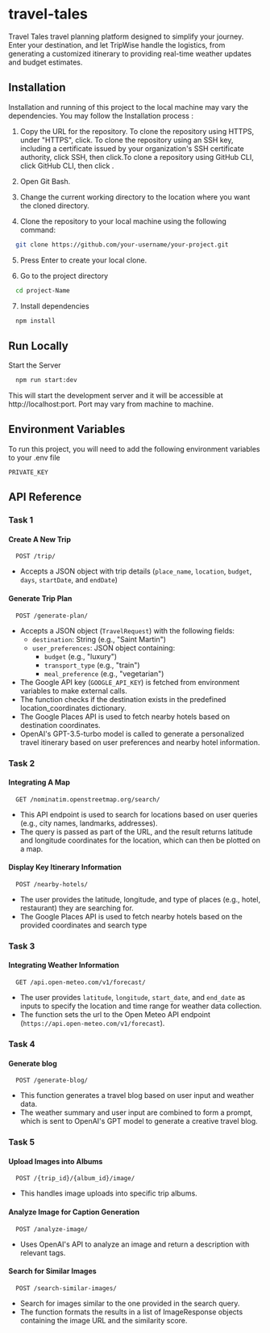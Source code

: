 # travel-tales
Travel Tales travel planning platform designed to simplify your journey. Enter your destination, and let TripWise handle the logistics, from generating a customized itinerary to providing real-time weather updates and budget estimates.

## Installation

Installation and running of this project to the local machine may vary the dependencies. You may follow the Installation process :

1. Copy the URL for the repository. To clone the repository using HTTPS, under "HTTPS", click. To clone the repository using an SSH key, including a certificate issued by your organization's SSH certificate authority, click SSH, then click.To clone a repository using GitHub CLI, click GitHub CLI, then click .


2. Open Git Bash. 
3. Change the current working directory to the location where you want the cloned directory.
4. Clone the repository to your local machine using the following command:

```bash
  git clone https://github.com/your-username/your-project.git

```
5. Press Enter to create your local clone.

6. Go to the project directory

```bash
  cd project-Name

```
7. Install dependencies

```bash
  npm install

```



## Run Locally

 Start the Server
```bash
  npm run start:dev

```
This will start the development server and it will be accessible at http://localhost:port.
Port may vary from machine to machine.
## Environment Variables

To run this project, you will need to add the following environment variables to your .env file

`PRIVATE_KEY`



## API Reference 

### Task 1


#### Create A New Trip

```http
  POST /trip/
```
* Accepts a JSON object with trip details (`place_name`, `location`, `budget`, `days`, `startDate`, and `endDate`)

#### Generate Trip Plan

```http
  POST /generate-plan/
```
* Accepts a JSON object (`TravelRequest`) with the following fields:
    * `destination`: String (e.g., "Saint Martin")
    * `user_preferences`: JSON object containing:
        * `budget` (e.g., "luxury")
        * `transport_type` (e.g., "train")
        * `meal_preference` (e.g., "vegetarian")
* The Google API key (`GOOGLE_API_KEY`) is fetched from environment variables to make external calls.
* The function checks if the destination exists in the predefined location_coordinates dictionary.
* The Google Places API is used to fetch nearby hotels based on destination coordinates.
* OpenAI's GPT-3.5-turbo model is called to generate a personalized travel itinerary based on user preferences and nearby hotel information.


### Task 2


#### Integrating A Map

```http
  GET /nominatim.openstreetmap.org/search/
```
* This API endpoint is used to search for locations based on user queries (e.g., city names, landmarks, addresses).
* The query is passed as part of the URL, and the result returns latitude and longitude coordinates for the location, which can then be plotted on a map.

#### Display Key Itinerary Information

```http
  POST /nearby-hotels/
```
* The user provides the latitude, longitude, and type of places (e.g., hotel, restaurant) they are searching for.
* The Google Places API is used to fetch nearby hotels based on the provided coordinates and search type

### Task 3


#### Integrating Weather Information

```http
  GET /api.open-meteo.com/v1/forecast/
```
* The user provides `latitude`, `longitude`, `start_date`, and `end_date` as inputs to specify the location and time range for weather data collection.
* The function sets the url to the Open Meteo API endpoint (`https://api.open-meteo.com/v1/forecast`).


### Task 4


#### Generate blog

```http
  POST /generate-blog/
```
* This function generates a travel blog based on user input and weather data.
* The weather summary and user input are combined to form a prompt, which is sent to OpenAI's GPT model to generate a creative travel blog.


### Task 5


#### Upload Images into Albums

```http
  POST /{trip_id}/{album_id}/image/
```
* This handles image uploads into specific trip albums.

#### Analyze Image for Caption Generation

```http
  POST /analyze-image/
```
* Uses OpenAI's API to analyze an image and return a description with relevant tags.

#### Search for Similar Images

```http
  POST /search-similar-images/
```
* Search for images similar to the one provided in the search query.
* The function formats the results in a list of ImageResponse objects containing the image URL and the similarity score.